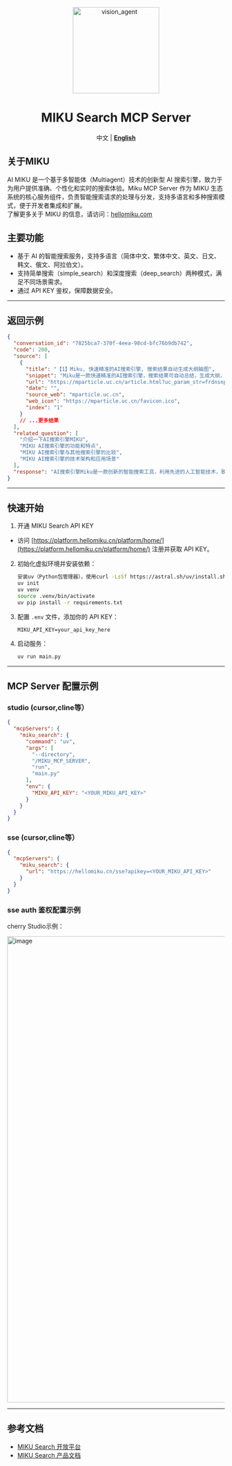 <div align="center">
    <img alt="vision_agent" height="200px" src="https://hellomiku.com/img/logo.png"> 
      
# MIKU Search MCP Server
中文 | [**English**](https://github.com/GobinFan/Miku_Spider/blob/main/README_EN.md)

</div>

## 关于MIKU 

AI MIKU 是一个基于多智能体（Multiagent）技术的创新型 AI 搜索引擎，致力于为用户提供准确、个性化和实时的搜索体验。Miku MCP Server 作为 MIKU 生态系统的核心服务组件，负责智能搜索请求的处理与分发，支持多语言和多种搜索模式，便于开发者集成和扩展。  
了解更多关于 MIKU 的信息，请访问：[hellomiku.com](https://hellomiku.com)

## 主要功能

- 基于 AI 的智能搜索服务，支持多语言（简体中文、繁体中文、英文、日文、韩文、俄文、阿拉伯文）。
- 支持简单搜索（simple_search）和深度搜索（deep_search）两种模式，满足不同场景需求。
- 通过 API KEY 鉴权，保障数据安全。

---

## 返回示例

```json
{
  "conversation_id": "7825bca7-370f-4eea-98cd-bfc76b9db742",
  "code": 200,
  "source": [
    {
      "title": "【1】Miku, 快速精准的AI搜索引擎, 搜索结果自动生成大纲脑图",
      "snippet": "Miku是一款快速精准的AI搜索引擎，搜索结果可自动总结，生成大纲，也可生成脑图。我们打开Miku官网，可以用手机号码验证登录。登录成功后可以直接进行提问，我们选择深度提问，先来问问知道我们在做的自媒体账号吧！直接检索到自媒体账号，并做出了总结，但是并没有检索出全部的自媒体账号。再来问问知道沃图社么？看看对于官网的总结如何？成功检索并总结，还把沃图AIGC网站也检索出来了（新建站没多久），总结了网站的大概内容与功能。Miku...",
      "url": "https://mparticle.uc.cn/article.html?uc_param_str=frdnsnpfvecpntnwprdssskt#!wm_aid=92b5fb194a3b4fa9b8bd94b8b4e70ac9!!wm_id=13e3c42778d74908bfa6486a1b34908c",
      "date": "",
      "source_web": "mparticle.uc.cn",
      "web_icon": "https://mparticle.uc.cn/favicon.ico",
      "index": "1"
    }
    // ...更多结果
  ],
  "related_question": [
    "介绍一下AI搜索引擎MIKU",
    "MIKU AI搜索引擎的功能和特点",
    "MIKU AI搜索引擎与其他搜索引擎的比较",
    "MIKU AI搜索引擎的技术架构和应用场景"
  ],
  "response": "AI搜索引擎Miku是一款创新的智能搜索工具，利用先进的人工智能技术，致力于为用户提供快速、精准的搜索体验。Miku通过深入分析用户的搜索意图，能够提供个性化的搜索结果，满足用户的个性化需求。该搜索引擎支持多种搜索方式，包括关键词搜索、分类筛选和时间选择等，能够覆盖新闻、文章、图片和视频等多种信息形式，确保用户能够从多维度获取所需内容。Miku不仅在搜索速度和准确性上表现出色，还具备自动生成大纲和脑图的功能，帮助用户更直观地理解和组织搜索结果。此外，Miku还支持深度提问，能够检索并总结复杂的搜索内容，如自媒体账号和官网信息，进一步提升用户的搜索效率。"
}
```

---

## 快速开始

1. 开通 MIKU Search API KEY

- 访问 [https://platform.hellomiku.cn/platform/home/](https://platform.hellomiku.cn/platform/home/) 注册并获取 API KEY。


2. 初始化虚拟环境并安装依赖：

   ```sh 
   安装uv（Python包管理器），使用curl -LsSf https://astral.sh/uv/install.sh 
   uv init
   uv venv
   source .venv/bin/activate
   uv pip install -r requirements.txt
   ```

3. 配置 `.env` 文件，添加你的 API KEY：

   ```
   MIKU_API_KEY=your_api_key_here
   ```

4. 启动服务：

   ```sh
   uv run main.py
   ```

---

## MCP Server 配置示例

### studio (cursor,cline等）

```json
{
  "mcpServers": {
    "miku_search": {
      "command": "uv",
      "args": [
        "--directory",
        "/MIKU_MCP_SERVER",
        "run",
        "main.py"
      ],
      "env": {
        "MIKU_API_KEY": "<YOUR_MIKU_API_KEY>"
      }
    }
  }
}
```

### sse (cursor,cline等）

```json
{
  "mcpServers": {
    "miku_search": {
      "url": "https://hellomiku.cn/sse?apikey=<YOUR_MIKU_API_KEY>"
    }
  }
}
```

### sse auth 鉴权配置示例
cherry Studio示例：

<img width="1080" alt="image" src="https://github.com/user-attachments/assets/e924c2c8-6523-4400-9a29-6408ed24c456" />


---

## 参考文档
- [MIKU Search 开放平台](https://platform.hellomiku.cn/platform/home/)
- [MIKU Search 产品文档](https://hyperspace.feishu.cn/wiki/BokYwwjreiXg8pkffDhcwSnfnub)
